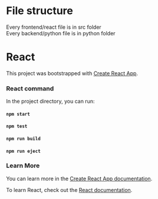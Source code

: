 
# File structure
Every frontend/react file is in src folder  
Every backend/python file is in python folder

# React

This project was bootstrapped with [Create React App](https://github.com/facebook/create-react-app).

### React command

In the project directory, you can run:

#### `npm start`

#### `npm test`

#### `npm run build`

#### `npm run eject`

### Learn More

You can learn more in the [Create React App documentation](https://facebook.github.io/create-react-app/docs/getting-started).

To learn React, check out the [React documentation](https://reactjs.org/).


